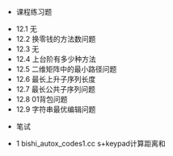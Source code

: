 * 课程练习题
- 12.1 无
- 12.2 换零钱的方法数问题
- 12.3 无
- 12.4 上台阶有多少种方法
- 12.5 二维矩阵中的最小路径问题
- 12.6 最长上升子序列长度
- 12.7 最长公共子序列问题
- 12.8 01背包问题
- 12.9 字符串最优编辑问题  


* 笔试  
- 1 bishi_autox_codes1.cc s+keypad计算距离和
